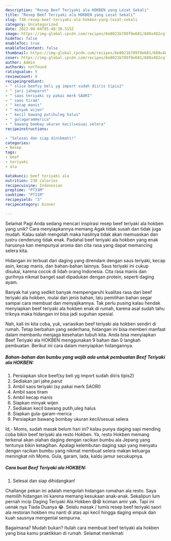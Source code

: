 ```yaml
---
description: "Resep Beef Teriyaki ala HOKBEN yang Lezat Sekali"
title: "Resep Beef Teriyaki ala HOKBEN yang Lezat Sekali"
slug: 730-resep-beef-teriyaki-ala-hokben-yang-lezat-sekali
category: Uncategorized
date: 2022-08-04T05:40:38.515Z
image: https://img-global.cpcdn.com/recipes/6e8021b789f8e681/680x482cq70/beef-teriyaki-ala-hokben-foto-resep-utama.jpg
hideToc: false
enableToc: true
enableTocContent: false
thumbnail: https://img-global.cpcdn.com/recipes/6e8021b789f8e681/680x482cq70/beef-teriyaki-ala-hokben-foto-resep-utama.jpg
cover: https://img-global.cpcdn.com/recipes/6e8021b789f8e681/680x482cq70/beef-teriyaki-ala-hokben-foto-resep-utama.jpg
author: Admin
authorAv: notfound
ratingvalue: 5
reviewcount: 9
recipeingredient:
- " slice beefsy beli yg import sudah diiris tipis2"
- " jari jaheparut"
- " saos teriyaki sy pakai merk SAORI"
- " saos tiram"
- " kecap manis"
- " minyak wijen"
- " kecil bawang putihuleg halus"
- " gulagarammerica"
- " bawang bombay ukuran kecilsesuai selera"
recipeinstructions:

- "Selesai dan siap dinikmati!"
categories:
- Resep
tags:
- beef
- teriyaki
- ala

katakunci: beef teriyaki ala 
nutrition: 230 calories
recipecuisine: Indonesian
preptime: "PT33M"
cooktime: "PT31M"
recipeyield: "3"
recipecategory: Dinner

---
```



Selamat Pagi Anda sedang mencari inspirasi resep beef teriyaki ala hokben yang unik? Cara menyiapkannya memang Agak tidak susah dan tidak juga mudah. Kalau salah mengolah maka hasilnya tidak akan memuaskan dan justru cenderung tidak enak. Padahal beef teriyaki ala hokben yang enak harusnya kan mempunyai aroma dan cita rasa yang dapat memancing selera kita.


Hidangan ini terbuat dari daging yang direndam dengan saus teriyaki, kecap asin, kecap manis, dan bahan-bahan lainnya. Saus teriyaki ini cukup disukai, karena cocok di lidah orang Indonesia. Cita rasa manis dan gurihnya nikmat banget saat dipadukan dengan protein, seperti daging ayam.

Banyak hal yang sedikit banyak mempengaruhi kualitas rasa dari beef teriyaki ala hokben, mulai dari jenis bahan, lalu pemilihan bahan segar sampai cara membuat dan menyajikannya. Tak perlu pusing kalau hendak menyiapkan beef teriyaki ala hokben enak di rumah, karena asal sudah tahu triknya maka hidangan ini bisa jadi suguhan spesial.


Nah, kali ini kita coba, yuk, variasikan beef teriyaki ala hokben sendiri di rumah. Tetap berbahan yang sederhana, hidangan ini bisa memberi manfaat dalam membantu menjaga kesehatan tubuh kita. Anda bisa menyiapkan Beef Teriyaki ala HOKBEN menggunakan 9 bahan dan 0 langkah pembuatan. Berikut ini cara dalam menyiapkan hidangannya.

<!--inarticleads1-->

##### Bahan-bahan dan bumbu yang wajib ada untuk pembuatan Beef Teriyaki ala HOKBEN:

1. Persiapkan  slice beef(sy beli yg import sudah diiris tipis2)
1. Sediakan  jari jahe,parut
1. Ambil  saos teriyaki (sy pakai merk SAORI)
1. Ambil  saos tiram
1. Ambil  kecap manis
1. Siapkan  minyak wijen
1. Sediakan  kecil bawang putih,uleg halus
1. Siapkan  gula-garam-merica
1. Persiapkan  bawang bombay ukuran kecil/sesuai selera


Id,- Moms, sudah masak belum hari ini? kalau punya daging sapi mending coba bikin beef teriyaki ala resto Hokben. Ya, resto Hokben memang terkenal akan olahan daging dengan racikan bumbu ala Jepang yang tentunya bikin ketagihan. Apalagi kelembutan daging sapi yang menyatu dengan racikan bumbu yang nikmat membuat selera makan keluarga meningkat nih Moms. Gula, garam, lada, kaldu jamur secukupnya. 

<!--inarticleads2-->

##### Cara buat Beef Teriyaki ala HOKBEN:


1. Selesai dan siap dihidangkan!

Challange pekan ini adalah mengolah hidangan rumahan ala resto. Saya memilih hidangan ini karena memang kesukaan anak-anak. Sekalipun lum pernah incip Daging Teriyaki Ala Hokben 😅😆 kciman amir yak. Tapi ini uenak nya Tiada Duanya 😂. Selalu masak / tumis resep beef teriyaki saori ala restoran hokben mu nanti di atas api kecil hingga daging empuk dan kuah sausnya mengental sempurna. 

Bagaimana? Mudah bukan? Itulah cara membuat beef teriyaki ala hokben yang bisa kamu praktikkan di rumah. Selamat menikmati
